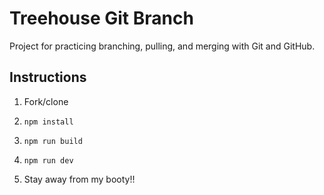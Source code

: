 # Treehouse Git Branch

Project for practicing branching, pulling, and merging with Git and GitHub.

## Instructions

1. Fork/clone

1. `npm install`

1. `npm run build`

1. `npm run dev`

1. Stay away from my booty!!
